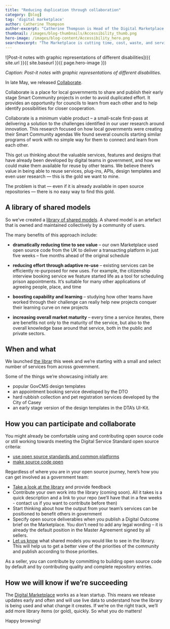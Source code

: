 ```yaml
---
title: "Reducing duplication through collaboration"
category: [blog]
tag: 'digital marketplace'
author: Catherine Thompson
author-excerpt: "Catherine Thompson is Head of the Digital Marketplace at the DTA."
thumbnail: /images/blog-thumbnails/Accessibility_thumb.png
hero-image: /images/blog-content/Accessibility_hero.png
searchexcerpt: "The Marketplace is cutting time, cost, waste, and service duplication by making it easier to reuse the great work done by others."
---
```


![Post-it notes with graphic representations of different disabilities]({{ site.url }}{{ site.baseurl }}{{ page.hero-image }})

*Caption: Post-it notes with graphic representations of different disabilities.*

In late May, we released [Collaborate](https://marketplace.service.gov.au/collaborate). 
 
Collaborate is a place for local governments to share and publish their early stage Smart Community projects in order to avoid duplicated effort. It provides an opportunity for councils to learn from each other and to help identify possibilities for closer cooperation. 
 
Collaborate is a minimum viable product – a small-scale first-pass at delivering a solution to the challenges identified in our user research around innovation. This research focused on how local governments were creating their Smart Community agendas We found several councils starting similar programs of work with no simple way for them to connect and learn from each other.  
 
This got us thinking about the valuable services, features and designs that have already been developed by digital teams in government, and how we could make them available for reuse by other teams. We believe there’s value in being able to reuse services, plug-ins, APIs, design templates and even user research — this is the gold we want to mine. 
 
The problem is that — even if it is already available in open source repositories — there is no easy way to find this gold.

## A library of shared models

So we’ve created a [library of shared models](https://marketplace.service.gov.au/collaborate/code). A shared model is an artefact that is owned and maintained collectively by a community of users. 

The many benefits of this approach include: 
 
- **dramatically reducing time to see value** – our own Marketplace used open source code from the UK to deliver a transacting platform in just five weeks – five months ahead of the original schedule
 
- **reducing effort through adaptive re-use** – existing services can be efficiently re-purposed for new uses. For example, the citizenship interview booking service we feature started life as a tool for scheduling  prison appointments. It’s suitable for many other applications of agreeing people, place, and time
 
- **boosting capability and learning** – studying how other teams have worked through their challenge can really help new projects conquer their learning curve on new projects
 
- **increasing overall market maturity** – every time a service iterates, there are benefits not only to the maturity of the service, but also to the overall knowledge base around that service, both in the public and private sectors.

## When and what

We launched [the librar](https://marketplace.service.gov.au/collaborate/code) this week and we’re starting with a small and select number of services from across government. 
 
Some of the things we’re showcasing initially are: 
- popular GovCMS design templates
- an appointment booking service developed by the DTO
- hard rubbish collection and pet registration services developed by the City of Casey
- an early stage version of the design templates in the DTA’s UI-Kit.

## How you can participate and collaborate

You might already be comfortable using and contributing open source code or still working towards meeting the Digital Service Standard open source criteria: 

- [use open source standards and common platforms](https://www.dta.gov.au/standard/7-open-standards-and-common-platforms/) 
- [make source code open](https://www.dta.gov.au/standard/8-make-source-code-open/)
 
Regardless of where you are in your open source journey, here’s how you can get involved as a government team: 
 
- [Take a look at the library](https://marketplace.service.gov.au/collaborate/code) and provide feedback  
- Contribute your own work into the library (coming soon). All it takes is a quick description and a link to your repo (we’ll have that in a few weeks - contact us if you want to contribute before then) 
- Start thinking about how the output from your team’s services can be positioned to benefit others in government 
- Specify open source deliverables when you publish a Digital Outcome brief on the Marketplace. You don’t need to add any legal wording – it is already the default position in the Master Agreement signed by all sellers.   
- [Let us know](https://dm-dev.apps.staging.digital.gov.au/contact-us) what shared models you would like to see in the library. This will help us to get a better view of the priorities of the community and publish according to those priorities. 

As a seller, you can contribute by committing to building open source code by default and by contributing quality and complete repository entries. 

## How we will know if we’re succeeding

The [Digital Marketplace](https://marketplace.service.gov.au/) works as a lean startup. This means we release updates early and often and will use live data to understand how the library is being used and what change it creates. If we’re on the right track, we’ll add more library items (or gold), quickly. So what you do matters! 
 
Happy browsing! 
